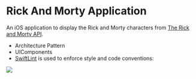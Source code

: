 # Rick And Morty Application
An iOS application to display the Rick and Morty characters from [The Rick and Morty API](https://rickandmortyapi.com/).

- Architecture Pattern
- UIComponents
- [SwiftLint](https://github.com/realm/SwiftLint) is used to enforce style and code conventions:

![](https://i.postimg.cc/YSCW56BW/Screenshot-2023-04-19-at-2-34-59-PM.png)
